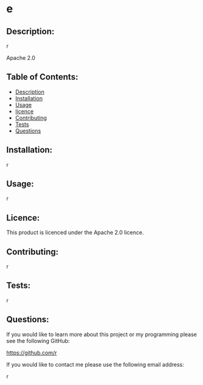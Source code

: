 # e
## Description: 
r



Apache 2.0

## Table of Contents: 

* [Description](#Description)
* [Installation](#Installation)
* [Usage](#Usage)
* [licence](#Licence)
* [Contributing](#Contributing)
* [Tests](#Tests)
* [Questions](#Questions)

## Installation: 
r
## Usage: 
r
## Licence: 
This product is licenced under the Apache 2.0 licence.
## Contributing: 
r
## Tests: 
r
## Questions: 
If you would like to learn more about this project or my programming please see the following GitHub:  

https://github.com/r 


If you would like to contact me please use the following email address: 

r 

